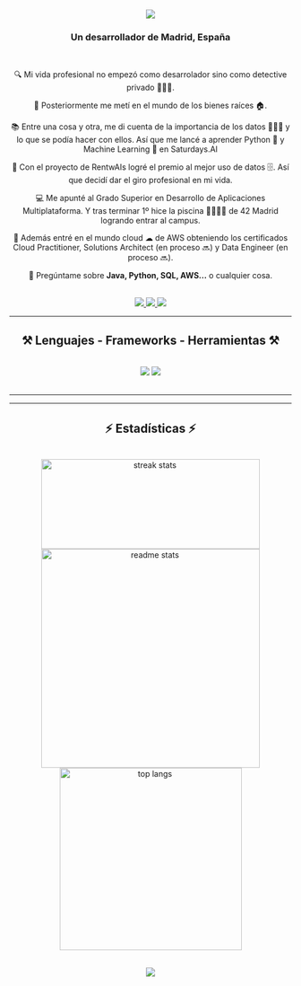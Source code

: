 <h1 align="center">
    <img src="https://readme-typing-svg.herokuapp.com/?font=Righteous&size=35&center=true&vCenter=true&width=500&height=70&duration=4000&lines=¡Hola!+👋;+Soy+Javier+López;" />
</h1>

<h3 align="center">Un desarrollador de Madrid, España</h3>

<br/>

<div align="center">
 
 🔍 Mi vida profesional no empezó como desarrolador sino como detective privado 🕵🏻‍♂️.
 
 🏡 Posteriormente me metí en el mundo de los bienes raíces 🏠.
 
 📚 Entre una cosa y otra, me di cuenta de la importancia de los datos 👨🏻‍💻 y lo que se podía hacer con ellos. Así que me lancé a aprender Python 🐍 y Machine Learning 🧠 en Saturdays.AI

 🐥 Con el proyecto de RentwAIs logré el premio al mejor uso de datos 🗄. Así que decidí dar el giro profesional en mi vida.
 
 💻 Me apunté al Grado Superior en Desarrollo de Aplicaciones Multiplataforma. Y tras terminar 1º hice la piscina 🏊🏻‍♂️🛟 de 42 Madrid logrando entrar al campus.

 🔄 Además entré en el mundo cloud ☁ de AWS obteniendo los certificados Cloud Practitioner, Solutions Architect (en proceso 🔜) y Data Engineer (en proceso 🔜).

 
 
 💬 Pregúntame sobre **Java, Python, SQL, AWS...** o cualquier cosa.

 <br/>

</div>

<div align="center"> 
   
  <a href="mailto:javilopercoder@gmail.com">
    <img src="https://img.shields.io/badge/Gmail-333333?style=for-the-badge&logo=gmail&logoColor=red" />
  </a>
  <a href="https://www.linkedin.com/in/javiloper">
    <img src="https://img.shields.io/badge/LinkedIn-0077B5?style=for-the-badge&logo=linkedin&logoColor=white" target="_blank" />
  </a>
  <a href="" target="_blank">
     <img src="https://img.shields.io/badge/Portfolio-FF5722?style=for-the-badge&logo=todoist&logoColor=white" target="_blank" /> 
  </a>
</div>

 <hr/>
 
<h2 align="center">⚒️ Lenguajes - Frameworks - Herramientas ⚒️</h2>
<br/>
<div align="center">
    <img src="https://skillicons.dev/icons?i=html,css,js,python,java,c,vscode,github,git" />
    <img src="https://skillicons.dev/icons?i=vim,mysql,aws,linux,bash" /><br>
</div>

<br/>
<hr/>
<hr/>

<h2 align="center">⚡ Estadísticas ⚡</h2>
<br>

<div align=center>
 <div align="center">
  <img width=390 height=160 src="https://github-readme-streak-stats.herokuapp.com/?user=javilopercoder&count_private=true&theme=react&border_radius=10" alt="streak stats"/>
  <img width=390 src="https://github-readme-stats.vercel.app/api?username=javilopercoder&count_private=true&show_icons=true&theme=react&rank_icon=github&border_radius=10" alt="readme stats" />
  <br/>
  <img width=325 align="center" src="https://github-readme-stats.vercel.app/api/top-langs/?username=javilopercoder&hide=HTML&langs_count=8&layout=compact&theme=react&border_radius=10&size_weight=0.5&count_weight=0.5&exclude_repo=github-readme-stats" alt="top langs" />
</div>

<br/>

[![](https://visitcount.itsvg.in/api?id=javilopercoder&icon=2&color=12)](https://visitcount.itsvg.in)
